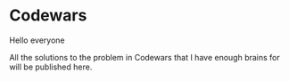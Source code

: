 # Codewars

Hello everyone

All the solutions to the problem in Codewars that I have enough brains for will be published here.